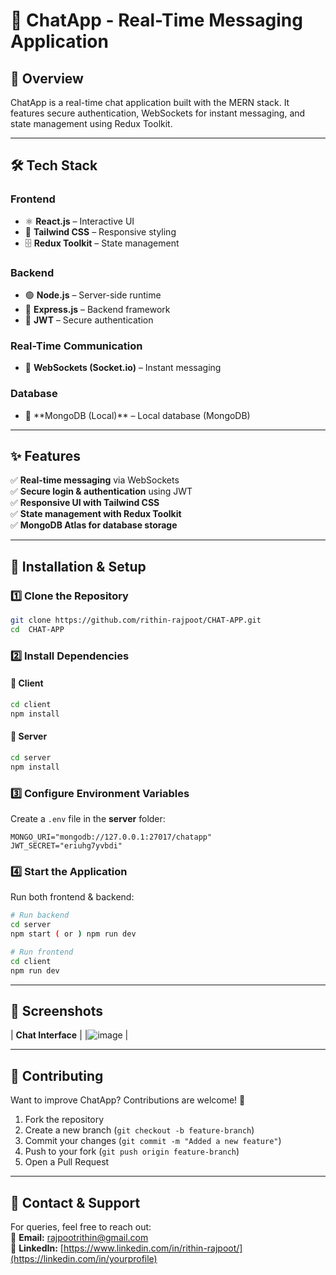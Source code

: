 # 🚀 ChatApp - Real-Time Messaging Application

## 📌 Overview

ChatApp is a real-time chat application built with the MERN stack. It features secure authentication, WebSockets for instant messaging, and state management using Redux Toolkit.



---

## 🛠 Tech Stack

### Frontend

- ⚛️ **React.js** – Interactive UI
- 🎨 **Tailwind CSS** – Responsive styling
- 🗄 **Redux Toolkit** – State management

### Backend

- 🟢 **Node.js** – Server-side runtime
- 🚀 **Express.js** – Backend framework
- 🔐 **JWT** – Secure authentication

### Real-Time Communication

- 🔄 **WebSockets (Socket.io)** – Instant messaging

### Database

- 🍃 **MongoDB (Local)\*\* – Local database (MongoDB)

---

## ✨ Features

✅ **Real-time messaging** via WebSockets\
✅ **Secure login & authentication** using JWT\
✅ **Responsive UI with Tailwind CSS**\
✅ **State management with Redux Toolkit**\
✅ **MongoDB Atlas for database storage**

---

## 🔧 Installation & Setup

### 1️⃣ Clone the Repository

```sh
git clone https://github.com/rithin-rajpoot/CHAT-APP.git
cd  CHAT-APP
```

### 2️⃣ Install Dependencies

#### 📂 Client

```sh
cd client
npm install
```

#### 📂 Server

```sh
cd server
npm install
```

### 3️⃣ Configure Environment Variables

Create a `.env` file in the **server** folder:

```
MONGO_URI="mongodb://127.0.0.1:27017/chatapp"
JWT_SECRET="eriuhg7yvbdi"
```

### 4️⃣ Start the Application

Run both frontend & backend:

```sh
# Run backend
cd server
npm start ( or ) npm run dev

# Run frontend
cd client
npm run dev
```

---

## 📸 Screenshots

| **Chat Interface** |
|![image](https://github.com/user-attachments/assets/aab518ea-f133-41fa-9c88-20cdb92837cd)
                   |

---

## 🤝 Contributing

Want to improve ChatApp? Contributions are welcome! 🚀

1. Fork the repository
2. Create a new branch (`git checkout -b feature-branch`)
3. Commit your changes (`git commit -m "Added a new feature"`)
4. Push to your fork (`git push origin feature-branch`)
5. Open a Pull Request

---

## 📩 Contact & Support

For queries, feel free to reach out:\
📧 **Email:** [rajpootrithin@gmail.com](mailto\:your@email.com)\
🔗 **LinkedIn:** [https://www.linkedin.com/in/rithin-rajpoot/](https://linkedin.com/in/yourprofile)


